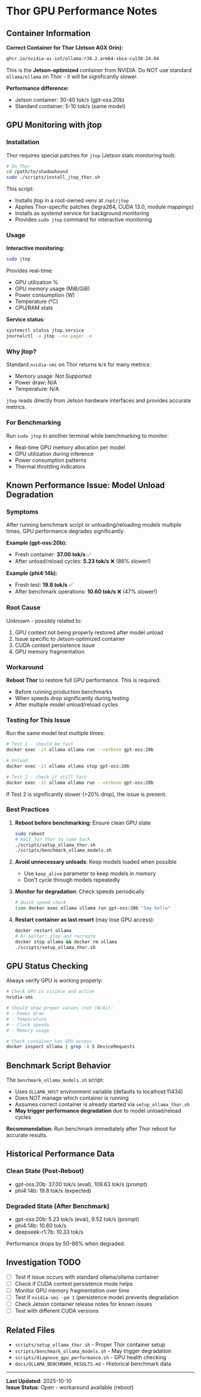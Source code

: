 # Thor GPU Performance Notes

## Container Information

**Correct Container for Thor (Jetson AGX Orin):**
```bash
ghcr.io/nvidia-ai-iot/ollama:r38.2.arm64-sbsa-cu130-24.04
```

This is the **Jetson-optimized** container from NVIDIA. Do NOT use standard `ollama/ollama` on Thor - it will be significantly slower.

**Performance difference:**
- Jetson container: 30-40 tok/s (gpt-oss:20b)
- Standard container: 5-10 tok/s (same model)

## GPU Monitoring with jtop

### Installation

Thor requires special patches for `jtop` (Jetson stats monitoring tool):

```bash
# On Thor
cd /path/to/shadowhound
sudo ./scripts/install_jtop_thor.sh
```

This script:
- Installs jtop in a root-owned venv at `/opt/jtop`
- Applies Thor-specific patches (tegra264, CUDA 13.0, module mappings)
- Installs as systemd service for background monitoring
- Provides `sudo jtop` command for interactive monitoring

### Usage

**Interactive monitoring:**
```bash
sudo jtop
```

Provides real-time:
- GPU utilization %
- GPU memory usage (MiB/GiB)
- Power consumption (W)
- Temperature (°C)
- CPU/RAM stats

**Service status:**
```bash
systemctl status jtop.service
journalctl -u jtop --no-pager -e
```

### Why jtop?

Standard `nvidia-smi` on Thor returns `N/A` for many metrics:
- Memory usage: Not Supported
- Power draw: N/A
- Temperature: N/A

`jtop` reads directly from Jetson hardware interfaces and provides accurate metrics.

### For Benchmarking

Run `sudo jtop` in another terminal while benchmarking to monitor:
- Real-time GPU memory allocation per model
- GPU utilization during inference
- Power consumption patterns
- Thermal throttling indicators

## Known Performance Issue: Model Unload Degradation

### Symptoms
After running benchmark script or unloading/reloading models multiple times, GPU performance degrades significantly:

**Example (gpt-oss:20b):**
- Fresh container: **37.00 tok/s** ✅
- After unload/reload cycles: **5.23 tok/s** ❌ (86% slower!)

**Example (phi4:14b):**
- Fresh test: **19.8 tok/s** ✅
- After benchmark operations: **10.60 tok/s** ❌ (47% slower!)

### Root Cause
Unknown - possibly related to:
1. GPU context not being properly restored after model unload
2. Issue specific to Jetson-optimized container
3. CUDA context persistence issue
4. GPU memory fragmentation

### Workaround
**Reboot Thor** to restore full GPU performance. This is required:
- Before running production benchmarks
- When speeds drop significantly during testing
- After multiple model unload/reload cycles

### Testing for This Issue
Run the same model test multiple times:

```bash
# Test 1 - should be fast
docker exec -it ollama ollama run --verbose gpt-oss:20b

# Unload
docker exec -it ollama ollama stop gpt-oss:20b

# Test 2 - check if still fast
docker exec -it ollama ollama run --verbose gpt-oss:20b
```

If Test 2 is significantly slower (>20% drop), the issue is present.

### Best Practices

1. **Reboot before benchmarking**: Ensure clean GPU state
   ```bash
   sudo reboot
   # Wait for Thor to come back
   ./scripts/setup_ollama_thor.sh
   ./scripts/benchmark_ollama_models.sh
   ```

2. **Avoid unnecessary unloads**: Keep models loaded when possible
   - Use `keep_alive` parameter to keep models in memory
   - Don't cycle through models repeatedly

3. **Monitor for degradation**: Check speeds periodically
   ```bash
   # Quick speed check
   time docker exec ollama ollama run gpt-oss:20b "Say hello"
   ```

4. **Restart container as last resort** (may lose GPU access):
   ```bash
   docker restart ollama
   # Or better: stop and recreate
   docker stop ollama && docker rm ollama
   ./scripts/setup_ollama_thor.sh
   ```

## GPU Status Checking

Always verify GPU is working properly:

```bash
# Check GPU is visible and active
nvidia-smi

# Should show proper values (not [N/A]):
# - Power draw
# - Temperature
# - Clock speeds
# - Memory usage

# Check container has GPU access
docker inspect ollama | grep -A 5 DeviceRequests
```

## Benchmark Script Behavior

The `benchmark_ollama_models.sh` script:
- Uses `OLLAMA_HOST` environment variable (defaults to localhost:11434)
- Does NOT manage which container is running
- Assumes correct container is already started via `setup_ollama_thor.sh`
- **May trigger performance degradation** due to model unload/reload cycles

**Recommendation**: Run benchmark immediately after Thor reboot for accurate results.

## Historical Performance Data

### Clean State (Post-Reboot)
- gpt-oss:20b: 37.00 tok/s (eval), 109.63 tok/s (prompt)
- phi4:14b: 19.8 tok/s (expected)

### Degraded State (After Benchmark)
- gpt-oss:20b: 5.23 tok/s (eval), 9.52 tok/s (prompt)
- phi4:14b: 10.60 tok/s
- deepseek-r1:7b: 10.33 tok/s

Performance drops by 50-86% when degraded.

## Investigation TODO

- [ ] Test if issue occurs with standard ollama/ollama container
- [ ] Check if CUDA context persistence mode helps
- [ ] Monitor GPU memory fragmentation over time
- [ ] Test if `nvidia-smi -pm 1` (persistence mode) prevents degradation
- [ ] Check Jetson container release notes for known issues
- [ ] Test with different CUDA versions

## Related Files

- `scripts/setup_ollama_thor.sh` - Proper Thor container setup
- `scripts/benchmark_ollama_models.sh` - May trigger degradation
- `scripts/diagnose_gpu_performance.sh` - GPU health checking
- `docs/OLLAMA_BENCHMARK_RESULTS.md` - Historical benchmark data

---

**Last Updated**: 2025-10-10  
**Issue Status**: Open - workaround available (reboot)
